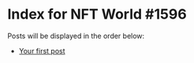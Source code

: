 # Index for NFT World #1596
Posts will be displayed in the order below:

- [Your first post](./001-first.md)

